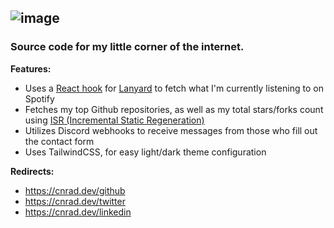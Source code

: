 ![image](https://user-images.githubusercontent.com/83192247/167336030-6527f872-1af3-4b0d-a9de-0f136b42ed6c.png)
------------

### **Source code for my little corner of the internet.**

**Features:**
- Uses a [React hook](https://github.com/alii/use-lanyard) for [Lanyard](https://github.com/Phineas/lanyard) to fetch what I'm currently listening to on Spotify
- Fetches my top Github repositories, as well as my total stars/forks count using [ISR (Incremental Static Regeneration)](https://nextjs.org/docs/basic-features/data-fetching/incremental-static-regeneration)
- Utilizes Discord webhooks to receive messages from those who fill out the contact form
- Uses TailwindCSS, for easy light/dark theme configuration

**Redirects:**
- https://cnrad.dev/github
- https://cnrad.dev/twitter
- https://cnrad.dev/linkedin
